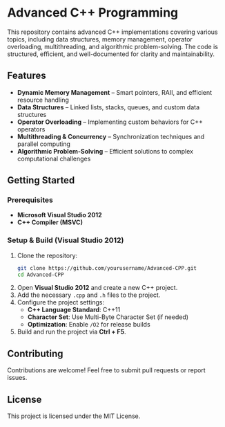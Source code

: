 # **Advanced C++ Programming**

This repository contains advanced C++ implementations covering various topics, including data structures, memory management, operator overloading, multithreading, and algorithmic problem-solving. The code is structured, efficient, and well-documented for clarity and maintainability.

## **Features**
- **Dynamic Memory Management** – Smart pointers, RAII, and efficient resource handling
- **Data Structures** – Linked lists, stacks, queues, and custom data structures
- **Operator Overloading** – Implementing custom behaviors for C++ operators
- **Multithreading & Concurrency** – Synchronization techniques and parallel computing
- **Algorithmic Problem-Solving** – Efficient solutions to complex computational challenges

## **Getting Started**
### **Prerequisites**
- **Microsoft Visual Studio 2012**  
- **C++ Compiler (MSVC)**  

### **Setup & Build (Visual Studio 2012)**
1. Clone the repository:  
   ```bash
   git clone https://github.com/yourusername/Advanced-CPP.git
   cd Advanced-CPP
   ```
2. Open **Visual Studio 2012** and create a new C++ project.  
3. Add the necessary `.cpp` and `.h` files to the project.  
4. Configure the project settings:
   - **C++ Language Standard**: C++11  
   - **Character Set**: Use Multi-Byte Character Set (if needed)  
   - **Optimization**: Enable `/O2` for release builds  
5. Build and run the project via **Ctrl + F5**.  

## **Contributing**
Contributions are welcome! Feel free to submit pull requests or report issues.

## **License**
This project is licensed under the MIT License.
